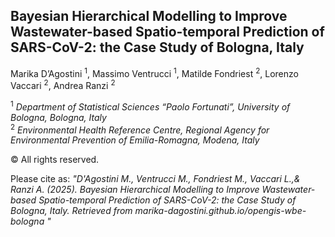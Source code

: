 ## Bayesian Hierarchical Modelling to Improve Wastewater-based Spatio-temporal Prediction of SARS-CoV-2: the Case Study of Bologna, Italy

Marika D’Agostini <sup>1</sup>, Massimo Ventrucci <sup>1</sup>, Matilde Fondriest <sup>2</sup>, Lorenzo Vaccari <sup>2</sup>, Andrea Ranzi <sup>2</sup>

<sup>1</sup> *Department of Statistical Sciences “Paolo Fortunati”, University of Bologna, Bologna, Italy* <br>
<sup>2</sup> *Environmental Health Reference Centre, Regional Agency for Environmental Prevention of Emilia-Romagna, Modena, Italy*


© All rights reserved.





Please cite as: *"D'Agostini M., Ventrucci M., Fondriest M., Vaccari L.,& Ranzi A. (2025). Bayesian Hierarchical Modelling to Improve Wastewater-based Spatio-temporal Prediction of SARS-CoV-2: the Case Study of Bologna, Italy. Retrieved from
marika-dagostini.github.io/opengis-wbe-bologna "*
